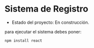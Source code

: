 <h1> Sistema de Registro </h1>

- Estado del proyecto: En construcción.

para ejecutar el sistema debes poner:

```npm install react```
